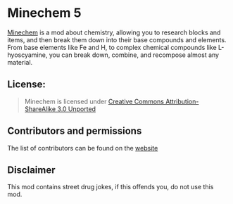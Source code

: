 Minechem 5
=========

[Minechem](http://www.minechemmod.com/) is a mod about chemistry, allowing you to research blocks and items, and then break them down into their base compounds and elements. From base elements like Fe and H, to complex chemical compounds like L-hyoscyamine, you can break down, combine, and recompose almost any material.

## License:

> Minechem is licensed under [Creative Commons Attribution-ShareAlike 3.0 Unported](http://creativecommons.org/licenses/by-sa/3.0/us/)

## Contributors and permissions
The list of contributors can be found on the [website](http://www.minechemmod.com/index.php/docs/11-contributors)

## Disclaimer
This mod contains street drug jokes, if this offends you, do not use this mod.